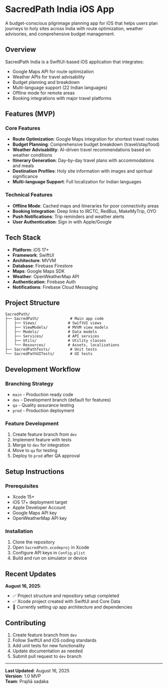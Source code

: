 # SacredPath India iOS App

A budget-conscious pilgrimage planning app for iOS that helps users plan journeys to holy sites across India with route optimization, weather advisories, and comprehensive budget management.

## Overview

SacredPath India is a SwiftUI-based iOS application that integrates:
- Google Maps API for route optimization
- Weather APIs for travel advisability
- Budget planning and breakdown
- Multi-language support (22 Indian languages)
- Offline mode for remote areas
- Booking integrations with major travel platforms

## Features (MVP)

### Core Features
- **Route Optimization**: Google Maps integration for shortest travel routes
- **Budget Planning**: Comprehensive budget breakdown (travel/stay/food)
- **Weather Advisability**: AI-driven travel recommendations based on weather conditions
- **Itinerary Generation**: Day-by-day travel plans with accommodations and meals
- **Destination Profiles**: Holy site information with images and spiritual significance
- **Multi-language Support**: Full localization for Indian languages

### Technical Features
- **Offline Mode**: Cached maps and itineraries for poor connectivity areas
- **Booking Integration**: Deep links to IRCTC, RedBus, MakeMyTrip, OYO
- **Push Notifications**: Trip reminders and weather alerts
- **User Authentication**: Sign in with Apple/Google

## Tech Stack

- **Platform**: iOS 17+ 
- **Framework**: SwiftUI
- **Architecture**: MVVM
- **Database**: Firebase Firestore
- **Maps**: Google Maps SDK
- **Weather**: OpenWeatherMap API
- **Authentication**: Firebase Auth
- **Notifications**: Firebase Cloud Messaging

## Project Structure

```
SacredPath/
├── SacredPath/              # Main app code
│   ├── Views/              # SwiftUI views
│   ├── ViewModels/         # MVVM view models
│   ├── Models/             # Data models
│   ├── Services/           # API services
│   ├── Utils/              # Utility classes
│   └── Resources/          # Assets, localizations
├── SacredPathTests/         # Unit tests
└── SacredPathUITests/       # UI tests
```

## Development Workflow

### Branching Strategy
- `main` - Production ready code
- `dev` - Development branch (default for features)
- `qa` - Quality assurance testing
- `prod` - Production deployment

### Feature Development
1. Create feature branch from `dev`
2. Implement feature with tests
3. Merge to `dev` for integration
4. Move to `qa` for testing
5. Deploy to `prod` after QA approval

## Setup Instructions

### Prerequisites
- Xcode 15+
- iOS 17+ deployment target
- Apple Developer Account
- Google Maps API key
- OpenWeatherMap API key

### Installation
1. Clone the repository
2. Open `SacredPath.xcodeproj` in Xcode
3. Configure API keys in `Config.plist`
4. Build and run on simulator or device

## Recent Updates

**August 16, 2025**: 
- ✅ Project structure and repository setup completed
- ✅ Xcode project created with SwiftUI and Core Data
- 🔄 Currently setting up app architecture and dependencies

## Contributing

1. Create feature branch from `dev`
2. Follow SwiftUI and iOS coding standards
3. Add unit tests for new functionality
4. Update documentation as needed
5. Submit pull request to `dev` branch

---

**Last Updated**: August 16, 2025  
**Version**: 1.0 MVP  
**Team**: Prajñā saḍaka  